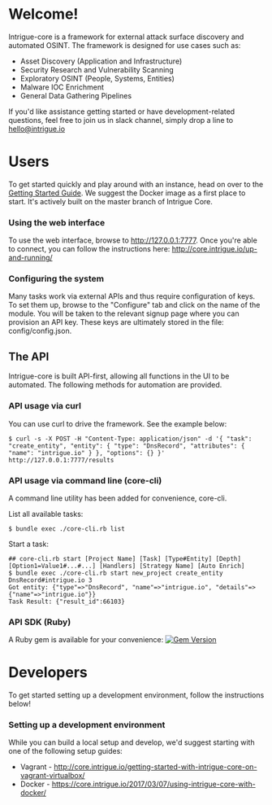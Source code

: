 # Welcome!

Intrigue-core is a framework for external attack surface discovery and automated OSINT. The framework is designed for use cases such as:

  * Asset Discovery (Application and Infrastructure)
  * Security Research and Vulnerability Scanning
  * Exploratory OSINT (People, Systems, Entities)
  * Malware IOC Enrichment
  * General Data Gathering Pipelines

If you'd like assistance getting started or have development-related questions, feel free to join us in slack channel, simply drop a line to hello@intrigue.io

# Users

To get started quickly and play around with an instance, head on over to the [Getting Started Guide](https://core.intrigue.io/getting-started/). We suggest the Docker image as a first place to start. It's actively built on the master branch of Intrigue Core. 

### Using the web interface

To use the web interface, browse to http://127.0.0.1:7777. Once you're able to connect, you can follow the instructions here: http://core.intrigue.io/up-and-running/

### Configuring the system

Many tasks work via external APIs and thus require configuration of keys. To set them up, browse to the "Configure" tab and click on the name of the module. You will be taken to the relevant signup page where you can provision an API key. These keys are ultimately stored in the file: config/config.json.

## The API

Intrigue-core is built API-first, allowing all functions in the UI to be automated. The following methods for automation are provided.

### API usage via curl

You can use curl to drive the framework. See the example below:

```
$ curl -s -X POST -H "Content-Type: application/json" -d '{ "task": "create_entity", "entity": { "type": "DnsRecord", "attributes": { "name": "intrigue.io" } }, "options": {} }' http://127.0.0.1:7777/results
```

### API usage via command line (core-cli)

A command line utility has been added for convenience, core-cli.

List all available tasks:
```
$ bundle exec ./core-cli.rb list
```

Start a task:
```
## core-cli.rb start [Project Name] [Task] [Type#Entity] [Depth] [Option1=Value1#...#...] [Handlers] [Strategy Name] [Auto Enrich]
$ bundle exec ./core-cli.rb start new_project create_entity DnsRecord#intrigue.io 3
Got entity: {"type"=>"DnsRecord", "name"=>"intrigue.io", "details"=>{"name"=>"intrigue.io"}}
Task Result: {"result_id":66103}
```

### API SDK (Ruby)
A Ruby gem is available for your convenience: [![Gem Version](https://badge.fury.io/rb/intrigue_api_client.svg)](http://badge.fury.io/rb/intrigue_api_client)


# Developers

To get started setting up a development environment, follow the instructions below!

### Setting up a development environment

While you can build a local setup and develop, we'd suggest starting with one of the following setup guides:

 * Vagrant - http://core.intrigue.io/getting-started-with-intrigue-core-on-vagrant-virtualbox/
 * Docker - https://core.intrigue.io/2017/03/07/using-intrigue-core-with-docker/
